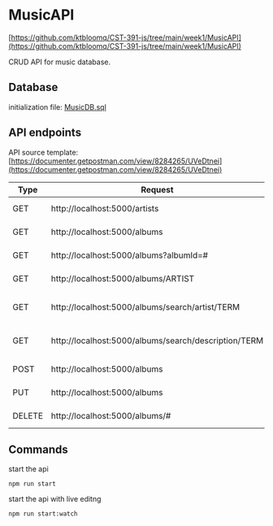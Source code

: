 # MusicAPI
[https://github.com/ktbloomq/CST-391-js/tree/main/week1/MusicAPI](https://github.com/ktbloomq/CST-391-js/tree/main/week1/MusicAPI)

CRUD API for music database.

## Database
initialization file: [MusicDB.sql](./src/MusicDB.sql)

## API endpoints
API source template: 
[https://documenter.getpostman.com/view/8284265/UVeDtnei](https://documenter.getpostman.com/view/8284265/UVeDtnei)

| Type | Request | Description |
| - | - | - |
| GET | http://localhost:5000/artists | get all artists |
| GET | http://localhost:5000/albums | get all albums |
| GET | http://localhost:5000/albums?albumId=# | get album by ID |
| GET | http://localhost:5000/albums/ARTIST | get album by artist |
| GET | http://localhost:5000/albums/search/artist/TERM | search albums by artist name
| GET | http://localhost:5000/albums/search/description/TERM | search albums by description
| POST | http://localhost:5000/albums | create an album |
| PUT | http://localhost:5000/albums | update an album |
| DELETE | http://localhost:5000/albums/# | delete an album |

## Commands
start the api
```
npm run start
```
start the api with live editng
```
npm run start:watch
```